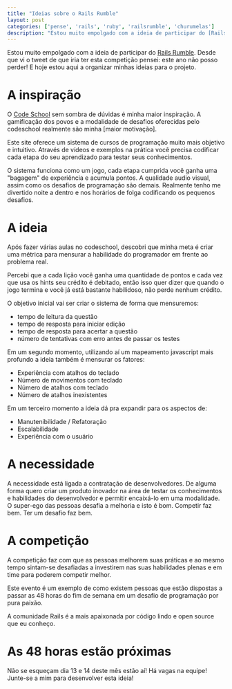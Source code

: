 ```yaml
---
title: "Ideias sobre o Rails Rumble"
layout: post
categories: ['pense', 'rails', 'ruby', 'railsrumble', 'churumelas']
description: "Estou muito empolgado com a ideia de participar do [Rails Rumble]. Desde que vi o tweet de que iria ter esta competição pensei: este ano não posso perder! E ..."
---
```

Estou muito empolgado com a ideia de participar do [Rails Rumble]. Desde que vi o tweet de que iria ter esta competição pensei: este ano não posso perder! E hoje estou aqui a organizar minhas ideias para o projeto. 


# A inspiração

O [Code School] sem sombra de dúvidas é minha maior inspiração. A gamificação dos povos e a modalidade de desafios oferecidas pelo codeschool realmente são minha [maior motivação]. 

Este site oferece um sistema de cursos de programação muito mais objetivo e intuitivo. Através de vídeos e exemplos na prática você precisa codificar cada etapa do seu aprendizado para testar seus conhecimentos. 

O sistema funciona como um jogo, cada etapa cumprida você ganha uma "bagagem" de experiência e acumula pontos. A qualidade audio visual, assim como os desafios de programação são demais. Realmente tenho me divertido noite a dentro e nos horários de folga codificando os pequenos desafios.

# A ideia

Após fazer várias aulas no codeschool, descobri que minha meta é criar uma métrica para mensurar a habilidade do programador em frente ao problema real.

Percebi que a cada lição você ganha uma quantidade de pontos e cada vez que usa os hints seu crédito é debitado, então isso quer dizer que quando o jogo termina e você já está bastante habilidoso, não perde nenhum crédito.

O objetivo inicial vai ser criar o sistema de forma que mensuremos:

 * tempo de leitura da questão
 * tempo de resposta para iniciar edição
 * tempo de resposta para acertar a questão
 * número de tentativas com erro antes de passar os testes

Em um segundo momento, utilizando aí um mapeamento javascript mais profundo a ideia também é mensurar os fatores:

* Experiência com atalhos do teclado
* Número de movimentos com teclado
* Número de atalhos com teclado
* Número de atalhos inexistentes

Em um terceiro momento a ideia dá pra expandir para os aspectos de:

* Manutenibilidade / Refatoração
* Escalabilidade
* Experiência com o usuário

# A necessidade

A necessidade está ligada a contratação de desenvolvedores. De alguma forma quero criar um produto inovador na área de testar os conhecimentos e habilidades do desenvolvedor e permitir encaixá-lo em uma modalidade. O super-ego das pessoas desafia a melhoria e isto é bom. Competir faz bem. Ter um desafio faz bem. 

# A competição

A competição faz com que as pessoas melhorem suas práticas e ao mesmo tempo sintam-se desafiadas a investirem nas suas habilidades plenas e em time para poderem competir melhor.

Este evento é um exemplo de como existem pessoas que estão dispostas a passar as 48 horas do fim de semana em um desafio de programação por pura paixão. 

A comunidade Rails é a mais apaixonada por código lindo e open source que eu conheço.

# As 48 horas estão próximas

Não se esqueçam dia 13 e 14 deste mês estão aí! Há vagas na equipe! Junte-se a mim para desenvolver esta ideia! 

[Code School]: http://www.codeschool.com/
[Rails Rumble]: http://railsrumble.com/
[maior_motivao]: http://www.codeschool.com/users/jonatasdp
